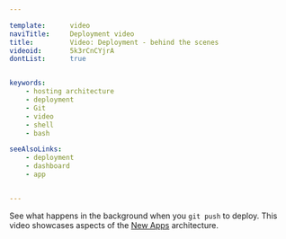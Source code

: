 ```yaml
---

template:      video
naviTitle:     Deployment video
title:         Video: Deployment - behind the scenes
videoid:       5k3rCnCYjrA
dontList:      true


keywords:
    - hosting architecture
    - deployment
    - Git
    - video
    - shell
    - bash

seeAlsoLinks:
    - deployment
    - dashboard
    - app


---
```


See what happens in the background when you `git push` to deploy. This video showcases aspects of the [New Apps](new-apps) architecture.
